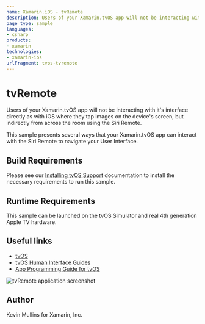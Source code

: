 ```yaml
---
name: Xamarin.iOS - tvRemote
description: Users of your Xamarin.tvOS app will not be interacting with it's interface directly as with iOS where they tap images on the device's screen, but...
page_type: sample
languages:
- csharp
products:
- xamarin
technologies:
- xamarin-ios
urlFragment: tvos-tvremote
---
```

# tvRemote

Users of your Xamarin.tvOS app will not be interacting with it's interface directly as with iOS where they tap images on the device's screen, but indirectly from across the room using the Siri Remote.

This sample presents several ways that your Xamarin.tvOS app can interact with the Siri Remote to navigate your User Interface.

## Build Requirements

Please see our [Installing tvOS Support](/guides/ios/tvos/getting-started/installation/) documentation to install the necessary requirements to run this sample.

## Runtime Requirements

This sample can be launched on the tvOS Simulator and real 4th generation Apple TV hardware.

## Useful links

* [tvOS](https://developer.apple.com/tvos/)
* [tvOS Human Interface Guides](https://developer.apple.com/tvos/human-interface-guidelines/)
* [App Programming Guide for tvOS](https://developer.apple.com/library/prerelease/tvos/documentation/General/Conceptual/AppleTV_PG/)

![tvRemote application screenshot](Screenshots/01.png "tvRemote application screenshot")

## Author

Kevin Mullins for Xamarin, Inc.


